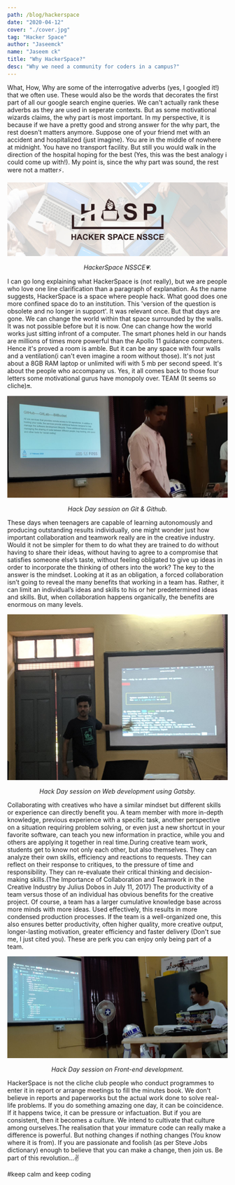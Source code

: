 ```yaml
---
path: /blog/hackerspace
date: "2020-04-12"
cover: "./cover.jpg"
tag: "Hacker Space"
author: "Jaseemck"
name: "Jaseem ck"
title: "Why HackerSpace?"
desc: "Why we need a community for coders in a campus?"
---
```



What, How, Why are some of the interrogative adverbs (yes, I googled it!) that we often use. These would also be the words that decorates the first part of all our google search engine queries. We can't actually rank these adverbs as they are used in seperate contexts. But as some motivational wizards claims, the why part is most important. In my perspective, it is because if we have a pretty good and strong answer for the why part, the rest doesn't matters anymore. Suppose one of your friend met with an accident and hospitalized (just imagine). You are in the middle of nowhere at midnight. You have no transport facility. But still you would walk in the direction of the hospital hoping for the best (Yes, this was the best analogy i could come up with!). My point is, since the why part was sound, the rest were not a matter⚡. 

![Logo](./logo.jpg "Logo")
<p style="text-align:center"><em>HackerSpace NSSCE💗.</em></p>

I can go long explaining what HackerSpace is (not really), but we are people who love one line clarification than a paragraph of explanation. As the name suggests, HackerSpace is a space where people hack. What good does one more confined space do to an institution. This 'version of the question is obsolete and no longer in support'. It was relevant once. But that days are gone. We can change the world within that space surrounded by the walls. It was not possible before but it is now. One can change how the world works just sitting infront of a computer. The smart phones held in our hands are millions of times more powerful than the Apollo 11 guidance computers. Hence it's proved a room is amble. But it can be any space with four walls and a ventilation(i can't even imagine a room without those). It's not just about a 8GB RAM laptop or unlimited wifi with 5 mb per second speed. It's about the people who accompany us. Yes, it all comes back to those four letters some motivational gurus have monopoly over. TEAM (It seems so cliche)🔛.

![Class1](./class1.jpg "Class1")
<p style="text-align:center"><em>Hack Day session on Git & Github.</em></p>

These days when teenagers are capable of learning autonomously and producing outstanding results individually, one might wonder just how important collaboration and teamwork really are in the creative industry. Would it not be simpler for them to do what they are trained to do without having to share their ideas, without having to agree to a compromise that satisfies someone else’s taste, without feeling obligated to give up ideas in order to incorporate the thinking of others into the work? 
The key to the answer is the mindset. Looking at it as an obligation, a forced collaboration isn’t going to reveal the many benefits that working in a team has. Rather, it can limit an individual’s ideas and skills to his or her predetermined ideas and skills. But, when collaboration happens organically, the benefits are enormous on many levels.

![Class2](./class2.jpg "Class2")
<p style="text-align:center"><em>Hack Day session on Web development using Gatsby.</em></p>

Collaborating with creatives who have a similar mindset but different skills or experience can directly benefit you. A team member with more in-depth knowledge, previous experience with a specific task, another perspective on a situation requiring problem solving, or even just a new shortcut in your favorite software, can teach you new information in practice, while you and others are applying it together in real time.During creative team work, students get to know not only each other, but also themselves. They can analyze their own skills, efficiency and reactions to requests. They can reflect on their response to critiques, to the pressure of time and responsibility. They can re-evaluate their critical thinking and decision-making skills.(The Importance of Collaboration and Teamwork in the Creative Industry by Julius Dobos in July 11, 2017) 
The productivity of a team versus those of an individual has obvious benefits for the creative project. Of course, a team has a larger cumulative knowledge base across more minds with more ideas. Used effectively, this results in more condensed production processes. If the team is a well-organized one, this also ensures better productivity, often higher quality, more creative output, longer-lasting motivation, greater efficiency and faster delivery (Don't sue me, I just cited you). These are perk you can enjoy only being part of a team.


![Class3](./class3.jpg "Class3")
<p style="text-align:center"><em>Hack Day session on Front-end development.</em></p>


HackerSpace is not the cliche club people who conduct programmes to enter it in report or arrange meetings to fill the minutes book. We don't believe in reports and paperworks but the actual work done to solve real-life problems. If you do something amazing one day, it can be coincidence. If it happens twice, it can be pressure or infactuation. But if you are consistent, then it becomes a culture. We intend to cultivate that culture among ourselves.The realisation that your immature code can really make a difference is powerful. But nothing changes if nothing changes (You know where it is from). If you are passionate and foolish (as per Steve Jobs dictionary) enough to believe that you can make a change, then join us. Be part of this revolution...✌️

#keep calm and keep coding 


